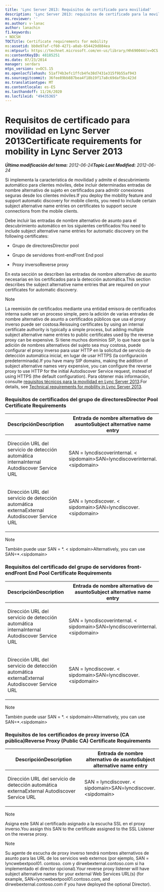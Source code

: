 ```yaml
---
title: 'Lync Server 2013: Requisitos de certificado para movilidad'
description: 'Lync Server 2013: requisitos de certificado para la movilidad.'
ms.reviewer: ''
ms.author: v-lanac
author: lanachin
f1.keywords:
- NOCSH
TOCTitle: Certificate requirements for mobility
ms:assetid: bb0e97af-cf60-4271-a0ab-654429d884ea
ms:mtpsurl: https://technet.microsoft.com/en-us/library/Hh690044(v=OCS.15)
ms:contentKeyID: 48185251
ms.date: 07/23/2014
manager: serdars
mtps_version: v=OCS.15
ms.openlocfilehash: 51af74b3efc1ffcb4fe38d7431e315f9b55af943
ms.sourcegitcommit: 36fee89bb887bea4f18b19f17a8c69daf5bc423d
ms.translationtype: MT
ms.contentlocale: es-ES
ms.lasthandoff: 11/26/2020
ms.locfileid: "49435365"
---
```

# <a name="certificate-requirements-for-mobility-in-lync-server-2013"></a><span data-ttu-id="e1276-103">Requisitos de certificado para movilidad en Lync Server 2013</span><span class="sxs-lookup"><span data-stu-id="e1276-103">Certificate requirements for mobility in Lync Server 2013</span></span>

<div data-xmlns="http://www.w3.org/1999/xhtml">

<div class="topic" data-xmlns="http://www.w3.org/1999/xhtml" data-msxsl="urn:schemas-microsoft-com:xslt" data-cs="https://msdn.microsoft.com/">

<div data-asp="https://msdn2.microsoft.com/asp">



</div>

<div id="mainSection">

<div id="mainBody"><span data-ttu-id="e1276-104">

<span> </span></span><span class="sxs-lookup"><span data-stu-id="e1276-104">

<span> </span></span></span>

<span data-ttu-id="e1276-105">_**Última modificación del tema:** 2012-06-24_</span><span class="sxs-lookup"><span data-stu-id="e1276-105">_**Topic Last Modified:** 2012-06-24_</span></span>

<span data-ttu-id="e1276-106">Si implementa la característica de movilidad y admite el descubrimiento automático para clientes móviles, debe incluir determinadas entradas de nombre alternativo de sujeto en certificados para admitir conexiones seguras desde los clientes móviles.</span><span class="sxs-lookup"><span data-stu-id="e1276-106">If you deploy the mobility feature and support automatic discovery for mobile clients, you need to include certain subject alternative name entries on certificates to support secure connections from the mobile clients.</span></span>

<span data-ttu-id="e1276-107">Debe incluir las entradas de nombre alternativo de asunto para el descubrimiento automático en los siguientes certificados:</span><span class="sxs-lookup"><span data-stu-id="e1276-107">You need to include subject alternative name entries for automatic discovery on the following certificates:</span></span>

  - <span data-ttu-id="e1276-108">Grupo de directores</span><span class="sxs-lookup"><span data-stu-id="e1276-108">Director pool</span></span>

  - <span data-ttu-id="e1276-109">Grupo de servidores front-end</span><span class="sxs-lookup"><span data-stu-id="e1276-109">Front End pool</span></span>

  - <span data-ttu-id="e1276-110">Proxy inverso</span><span class="sxs-lookup"><span data-stu-id="e1276-110">Reverse proxy</span></span>

<span data-ttu-id="e1276-111">En esta sección se describen las entradas de nombre alternativo de asunto necesarias en los certificados para la detección automática.</span><span class="sxs-lookup"><span data-stu-id="e1276-111">This section describes the subject alternative name entries that are required on your certificates for automatic discovery.</span></span>

<div>


> [!NOTE]  
> <span data-ttu-id="e1276-112">La reemisión de certificados mediante una entidad emisora de certificados interna suele ser un proceso simple, pero la adición de varias entradas de nombre alternativo de asunto a certificados públicos que usa el proxy inverso puede ser costosa.</span><span class="sxs-lookup"><span data-stu-id="e1276-112">Reissuing certificates by using an internal certificate authority is typically a simple process, but adding multiple subject alternative name entries to public certificates used by the reverse proxy can be expensive.</span></span> <span data-ttu-id="e1276-113">Si tiene muchos dominios SIP, lo que hace que la adición de nombres alternativos del sujeto sea muy costosa, puede configurar el proxy inverso para usar HTTP en la solicitud de servicio de detección automática inicial, en lugar de usar HTTPS (la configuración predeterminada).</span><span class="sxs-lookup"><span data-stu-id="e1276-113">If you have many SIP domains, making the addition of subject alternative names very expensive, you can configure the reverse proxy to use HTTP for the initial Autodiscover Service request, instead of using HTTPS (the default configuration).</span></span> <span data-ttu-id="e1276-114">Para obtener más información, consulte <A href="lync-server-2013-technical-requirements-for-mobility.md">requisitos técnicos para la movilidad en Lync Server 2013</A>.</span><span class="sxs-lookup"><span data-stu-id="e1276-114">For details, see <A href="lync-server-2013-technical-requirements-for-mobility.md">Technical requirements for mobility in Lync Server 2013</A>.</span></span>



</div>

### <a name="director-pool-certificate-requirements"></a><span data-ttu-id="e1276-115">Requisitos de certificados del grupo de directores</span><span class="sxs-lookup"><span data-stu-id="e1276-115">Director Pool Certificate Requirements</span></span>

<table>
<colgroup>
<col style="width: 50%" />
<col style="width: 50%" />
</colgroup>
<thead>
<tr class="header">
<th><span data-ttu-id="e1276-116">Descripción</span><span class="sxs-lookup"><span data-stu-id="e1276-116">Description</span></span></th>
<th><span data-ttu-id="e1276-117">Entrada de nombre alternativo de asunto</span><span class="sxs-lookup"><span data-stu-id="e1276-117">Subject alternative name entry</span></span></th>
</tr>
</thead>
<tbody>
<tr class="odd">
<td><p><span data-ttu-id="e1276-118">Dirección URL del servicio de detección automática interna</span><span class="sxs-lookup"><span data-stu-id="e1276-118">Internal Autodiscover Service URL</span></span></p></td>
<td><p><span data-ttu-id="e1276-119">SAN = lyncdiscoverinternal. &lt; sipdomain&gt;</span><span class="sxs-lookup"><span data-stu-id="e1276-119">SAN=lyncdiscoverinternal.&lt;sipdomain&gt;</span></span></p></td>
</tr>
<tr class="even">
<td><p><span data-ttu-id="e1276-120">Dirección URL del servicio de detección automática externa</span><span class="sxs-lookup"><span data-stu-id="e1276-120">External Autodiscover Service URL</span></span></p></td>
<td><p><span data-ttu-id="e1276-121">SAN = lyncdiscover. &lt; sipdomain&gt;</span><span class="sxs-lookup"><span data-stu-id="e1276-121">SAN=lyncdiscover.&lt;sipdomain&gt;</span></span></p></td>
</tr>
</tbody>
</table>


<div>


> [!NOTE]  
> <span data-ttu-id="e1276-122">También puede usar SAN = \*. &lt; sipdomain&gt;</span><span class="sxs-lookup"><span data-stu-id="e1276-122">Alternatively, you can use SAN=\*.&lt;sipdomain&gt;</span></span>



</div>

### <a name="front-end-pool-certificate-requirements"></a><span data-ttu-id="e1276-123">Requisitos del certificado del grupo de servidores front-end</span><span class="sxs-lookup"><span data-stu-id="e1276-123">Front End Pool Certificate Requirements</span></span>

<table>
<colgroup>
<col style="width: 50%" />
<col style="width: 50%" />
</colgroup>
<thead>
<tr class="header">
<th><span data-ttu-id="e1276-124">Descripción</span><span class="sxs-lookup"><span data-stu-id="e1276-124">Description</span></span></th>
<th><span data-ttu-id="e1276-125">Entrada de nombre alternativo de asunto</span><span class="sxs-lookup"><span data-stu-id="e1276-125">Subject alternative name entry</span></span></th>
</tr>
</thead>
<tbody>
<tr class="odd">
<td><p><span data-ttu-id="e1276-126">Dirección URL del servicio de detección automática interna</span><span class="sxs-lookup"><span data-stu-id="e1276-126">Internal Autodiscover Service URL</span></span></p></td>
<td><p><span data-ttu-id="e1276-127">SAN = lyncdiscoverinternal. &lt; sipdomain&gt;</span><span class="sxs-lookup"><span data-stu-id="e1276-127">SAN=lyncdiscoverinternal.&lt;sipdomain&gt;</span></span></p></td>
</tr>
<tr class="even">
<td><p><span data-ttu-id="e1276-128">Dirección URL del servicio de detección automática externa</span><span class="sxs-lookup"><span data-stu-id="e1276-128">External Autodiscover Service URL</span></span></p></td>
<td><p><span data-ttu-id="e1276-129">SAN = lyncdiscover. &lt; sipdomain&gt;</span><span class="sxs-lookup"><span data-stu-id="e1276-129">SAN=lyncdiscover.&lt;sipdomain&gt;</span></span></p></td>
</tr>
</tbody>
</table>


<div>


> [!NOTE]  
> <span data-ttu-id="e1276-130">También puede usar SAN = \*. &lt; sipdomain&gt;</span><span class="sxs-lookup"><span data-stu-id="e1276-130">Alternatively, you can use SAN=\*.&lt;sipdomain&gt;</span></span>



</div>

### <a name="reverse-proxy-public-ca-certificate-requirements"></a><span data-ttu-id="e1276-131">Requisitos de los certificados de proxy inverso (CA pública)</span><span class="sxs-lookup"><span data-stu-id="e1276-131">Reverse Proxy (Public CA) Certificate Requirements</span></span>

<table>
<colgroup>
<col style="width: 50%" />
<col style="width: 50%" />
</colgroup>
<thead>
<tr class="header">
<th><span data-ttu-id="e1276-132">Descripción</span><span class="sxs-lookup"><span data-stu-id="e1276-132">Description</span></span></th>
<th><span data-ttu-id="e1276-133">Entrada de nombre alternativo de asunto</span><span class="sxs-lookup"><span data-stu-id="e1276-133">Subject alternative name entry</span></span></th>
</tr>
</thead>
<tbody>
<tr class="odd">
<td><p><span data-ttu-id="e1276-134">Dirección URL del servicio de detección automática externa</span><span class="sxs-lookup"><span data-stu-id="e1276-134">External Autodiscover Service URL</span></span></p></td>
<td><p><span data-ttu-id="e1276-135">SAN = lyncdiscover. &lt; sipdomain&gt;</span><span class="sxs-lookup"><span data-stu-id="e1276-135">SAN=lyncdiscover.&lt;sipdomain&gt;</span></span></p></td>
</tr>
</tbody>
</table>


<div>


> [!NOTE]  
> <span data-ttu-id="e1276-136">Asigna este SAN al certificado asignado a la escucha SSL en el proxy inverso.</span><span class="sxs-lookup"><span data-stu-id="e1276-136">You assign this SAN to the certificate assigned to the SSL Listener on the reverse proxy.</span></span>



</div>

<div>


> [!NOTE]  
> <span data-ttu-id="e1276-137">Su agente de escucha de proxy inverso tendrá nombres alternativos de asunto para las URL de los servicios web externos (por ejemplo, SAN = lyncwebextpool01. contoso. com y dirwebexternal.contoso.com si ha implementado el director opcional).</span><span class="sxs-lookup"><span data-stu-id="e1276-137">Your reverse proxy listener will have subject alternative names for your external Web Services URL(s) (for example, SAN=lyncwebextpool01.contoso.com, and dirwebexternal.contoso.com if you have deployed the optional Director).</span></span>



<span data-ttu-id="e1276-138"></div>

</div>

<span> </span>

</div>

</div>

</span><span class="sxs-lookup"><span data-stu-id="e1276-138"></div>

</div>

<span> </span>

</div>

</div>

</span></span></div>

